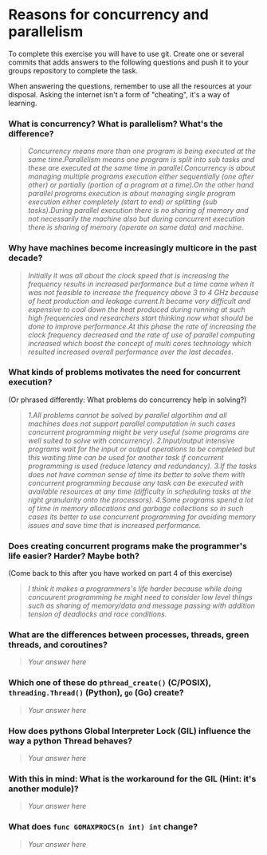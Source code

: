 # Reasons for concurrency and parallelism


To complete this exercise you will have to use git. Create one or several commits that adds answers to the following questions and push it to your groups repository to complete the task.

When answering the questions, remember to use all the resources at your disposal. Asking the internet isn't a form of "cheating", it's a way of learning.

 ### What is concurrency? What is parallelism? What's the difference?
 > *Concurrency means more than one program is being executed at the same time.Parallelism means one program is split into sub tasks and these are executed at the same time in parallel.Concurrency is about managing multiple programs execution either sequentially (one after other) or partially (portion of a program at a time).On the other hand parallel programs execution is about managing single program execution either completely (start to end) or splitting (sub tasks).During parallel execution there is no sharing of memory and not necessarily the machine also but during concurrent execution there is sharing of memory (operate on same data) and machine.*
 
 ### Why have machines become increasingly multicore in the past decade?
 > *Initially it was all about the clock speed that is increasing the frequency results in increased performance but a time came when it was not feasible to increase the frequency above 3 to 4 GHz because of heat production and leakage current.It became very difficult and expensive to cool down the heat produced during running at such high frequencies and researchers start thinking now what should be done to improve performance.At this phase the rate of increasing the clock frequency decreased and the rate of use of parallel computing increased which boost the concept of multi cores technology which resulted increased overall performance over the last decades.*
 
 ### What kinds of problems motivates the need for concurrent execution?
 (Or phrased differently: What problems do concurrency help in solving?)
 > *1.All problems cannot be solved by parallel algortihm and all machines does not support parallel computation in such cases concurrent programming might be very useful (some programs are well suited to solve with concurrency).
    2.Input/output intensive programs wait for the input or output operations to be completed but this waiting time can be used for another task if concurrent programming is used (reduce latency and redundancy).
    3.If the tasks does not have common sense of time its better to solve them with concurrent programming because any task can be executed with available resources at any time (difficulty in scheduling tasks at the right granularity onto the processors).
    4.Some programs spend a lot of time in memory allocations and garbage collections so in such cases its better to use concurrent programming for avoiding memory issues and save time that is increased performance.*
 
 ### Does creating concurrent programs make the programmer's life easier? Harder? Maybe both?
 (Come back to this after you have worked on part 4 of this exercise)
 > *I think it makes a programmers's life harder because while doing concuurent programming he might need to consider low level things such as sharing of memory/data and message passing with addition tension of deadlocks and race conditions.*
 
 ### What are the differences between processes, threads, green threads, and coroutines?
 > *Your answer here*
 
 ### Which one of these do `pthread_create()` (C/POSIX), `threading.Thread()` (Python), `go` (Go) create?
 > *Your answer here*
 
 ### How does pythons Global Interpreter Lock (GIL) influence the way a python Thread behaves?
 > *Your answer here*
 
 ### With this in mind: What is the workaround for the GIL (Hint: it's another module)?
 > *Your answer here*
 
 ### What does `func GOMAXPROCS(n int) int` change? 
 > *Your answer here*
